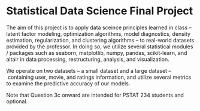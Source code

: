 # Statistical Data Science Final Project

The aim of this project is to apply data sceince principles learned in class – latent factor modeling, optimization algorithms, model diagnostics, density estimation, regularization, and clustering algorithms – to real-world datasets provided by the professor. In doing so, we utilize several statistical modules / packages such as seaborn, matplotlib, numpy, pandas, scikit-learn, and altair in data processing, restructuring, analysis, and visualization. 

We operate on two datasets – a small dataset and a large dataset – containing user, movie, and ratings information, and utilize several metrics to examine the predictive accuracy of our models.

Note that Question 3c onward are intended for PSTAT 234 students and optional. 
